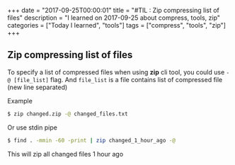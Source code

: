 +++
date = "2017-09-25T00:00:01"
title = "#TIL : Zip compressing list of files"
description = "I learned on 2017-09-25 about compress, tools, zip"
categories = ["Today I learned", "tools"]
tags = ["compress", "tools", "zip"]
+++



## Zip compressing list of files

To specify a list of compressed files when using **zip** cli tool, you could use `-@ [file_list]` flag. And `file_list` is a file contains list of compressed file (new line separated)

Example

```bash
$ zip changed.zip -@ changed_files.txt
```

Or use stdin pipe

```bash
$ find . -mmin -60 -print | zip changed_1_hour_ago -@
```

This will zip all changed files 1 hour ago
